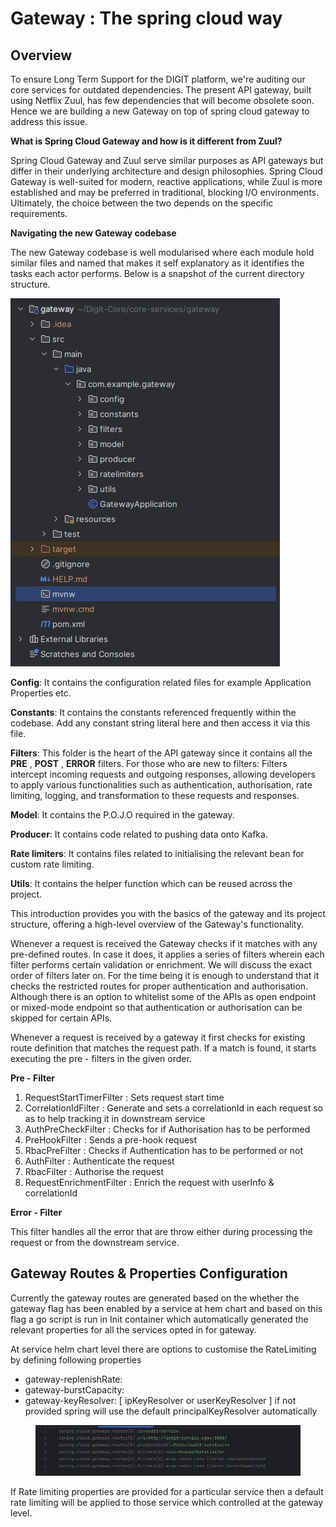 # Gateway : The spring cloud way

## Overview

To ensure Long Term Support for the DIGIT platform, we're auditing our core services for outdated dependencies. The present API gateway, built using Netflix Zuul, has few dependencies that will become obsolete soon. Hence we are building a new Gateway on top of spring cloud gateway to address this issue.&#x20;

**What is Spring Cloud Gateway and how is it different from Zuul?**

Spring Cloud Gateway and Zuul serve similar purposes as API gateways but differ in their underlying architecture and design philosophies. Spring Cloud Gateway is well-suited for modern, reactive applications, while Zuul is more established and may be preferred in traditional, blocking I/O environments. Ultimately, the choice between the two depends on the specific requirements.

**Navigating the new Gateway codebase**&#x20;

The new Gateway codebase is well modularised where each module hold similar files and named that makes it self explanatory as it identifies the tasks each actor performs. Below is a snapshot of the current directory structure.&#x20;

![](../../.gitbook/assets/image.png)&#x20;

**Config**: It contains the configuration related files for example Application Properties etc.

**Constants**: It contains the constants referenced frequently within the codebase. Add any constant string literal here and then access it via this file.

**Filters**: This folder is the heart of the API gateway  since it contains all the **PRE** , **POST** , **ERROR** filters. For those who are new to filters: Filters intercept incoming requests and outgoing responses, allowing developers to apply various functionalities such as authentication, authorisation, rate limiting, logging, and transformation to these requests and responses.

**Model**: It contains the P.O.J.O required in the gateway.

**Producer**: It contains code related to pushing data onto Kafka.

**Rate limiters**: It contains files related to initialising the relevant bean for custom rate limiting.

**Utils**: It contains the helper function which can be reused across the project.&#x20;

This introduction provides you with the basics of the gateway and its project structure, offering a high-level overview of the Gateway's functionality.

Whenever a request is received the Gateway checks if it matches with any pre-defined routes. In case it does, it applies a series of filters wherein each filter performs certain validation or enrichment. We will discuss the exact order of filters later on. For the time being it is enough to understand that it checks the restricted routes for proper authentication and authorisation. Although there is an option to whitelist some of the APIs as open endpoint or mixed-mode endpoint so that authentication or authorisation can be skipped for certain APIs.

Whenever a request is received by a gateway it first checks for existing route definition that matches the request path. If a match is found, it starts executing the pre - filters in the given order.

**Pre - Filter**

1. RequestStartTimerFilter :  Sets request start time&#x20;
2. CorrelationIdFilter : Generate and sets a correlationId in each request so as to help tracking it in downstream service
3. AuthPreCheckFilter : Checks for if Authorisation has to be performed
4. PreHookFilter : Sends a pre-hook request
5. RbacPreFilter : Checks if Authentication has to be performed or not
6. AuthFilter : Authenticate the request
7. RbacFilter : Authorise the request
8. RequestEnrichmentFilter : Enrich the request with userInfo & correlationId

**Error - Filter**

This filter handles all the error that are throw either during processing the request or from the downstream service.

## Gateway Routes & Properties Configuration

Currently the gateway routes are generated based on the whether the gateway flag has been enabled by a service at hem chart and based on this flag a go script is run in Init container which automatically generated the relevant properties for all the services opted in for gateway.

At service helm chart level there are options to customise the RateLimiting by defining following properties

* gateway-replenishRate:&#x20;
* gateway-burstCapacity:
* gateway-keyResolver: \[ ipKeyResolver or userKeyResolver ] if not provided spring will use the default principalKeyResolver automatically

<figure><img src="../../.gitbook/assets/image (2).png" alt=""><figcaption></figcaption></figure>

If Rate limiting properties are provided for a particular service then a default rate limiting will be applied to those service which controlled at the gateway level.













